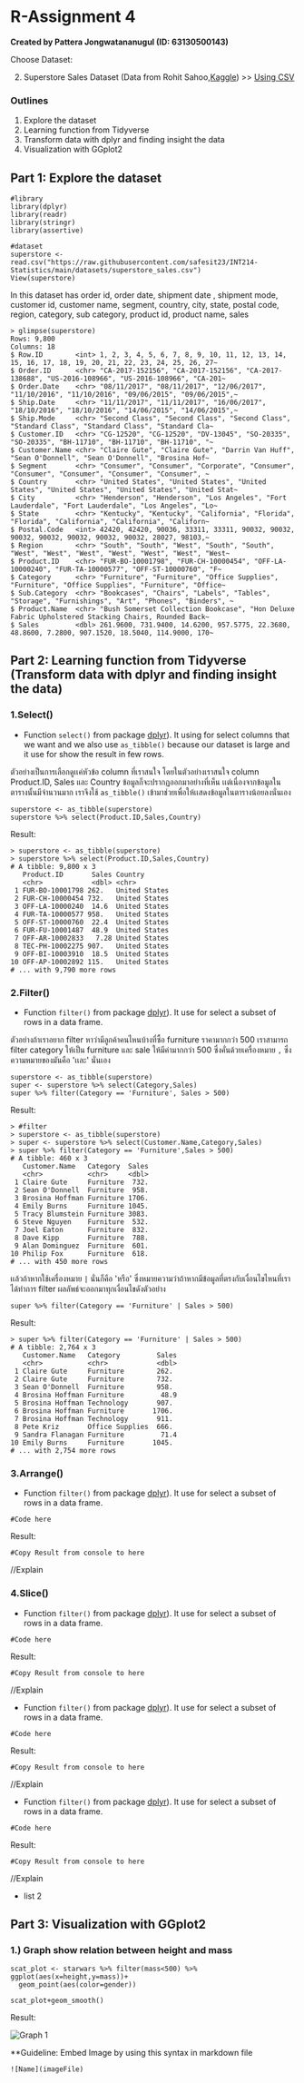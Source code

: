 # R-Assignment 4

**Created by Pattera Jongwatananugul (ID: 63130500143)**

Choose Dataset:

2. Superstore Sales Dataset (Data from Rohit Sahoo,[Kaggle](https://www.kaggle.com/rohitsahoo/sales-forecasting)) >> [Using CSV](https://raw.githubusercontent.com/safesit23/INT214-Statistics/main/datasets/superstore_sales.csv)


### Outlines
1. Explore the dataset
2. Learning function from Tidyverse
3. Transform data with dplyr and finding insight the data
4. Visualization with GGplot2

## Part 1: Explore the dataset

```
#library
library(dplyr)
library(readr)      
library(stringr)    
library(assertive)

#dataset
superstore <- read.csv("https://raw.githubusercontent.com/safesit23/INT214-Statistics/main/datasets/superstore_sales.csv")
View(superstore)
```

In this dataset has 
order id,
order date,
shipment date ,
shipment mode,
customer id,
customer name,
segment,
country,
city,
state,
postal code,
region,
category,
sub category,
product id,
product name,
sales
```
> glimpse(superstore)
Rows: 9,800
Columns: 18
$ Row.ID        <int> 1, 2, 3, 4, 5, 6, 7, 8, 9, 10, 11, 12, 13, 14, 15, 16, 17, 18, 19, 20, 21, 22, 23, 24, 25, 26, 27~
$ Order.ID      <chr> "CA-2017-152156", "CA-2017-152156", "CA-2017-138688", "US-2016-108966", "US-2016-108966", "CA-201~
$ Order.Date    <chr> "08/11/2017", "08/11/2017", "12/06/2017", "11/10/2016", "11/10/2016", "09/06/2015", "09/06/2015",~
$ Ship.Date     <chr> "11/11/2017", "11/11/2017", "16/06/2017", "18/10/2016", "18/10/2016", "14/06/2015", "14/06/2015",~
$ Ship.Mode     <chr> "Second Class", "Second Class", "Second Class", "Standard Class", "Standard Class", "Standard Cla~
$ Customer.ID   <chr> "CG-12520", "CG-12520", "DV-13045", "SO-20335", "SO-20335", "BH-11710", "BH-11710", "BH-11710", "~
$ Customer.Name <chr> "Claire Gute", "Claire Gute", "Darrin Van Huff", "Sean O'Donnell", "Sean O'Donnell", "Brosina Hof~
$ Segment       <chr> "Consumer", "Consumer", "Corporate", "Consumer", "Consumer", "Consumer", "Consumer", "Consumer", ~
$ Country       <chr> "United States", "United States", "United States", "United States", "United States", "United Stat~
$ City          <chr> "Henderson", "Henderson", "Los Angeles", "Fort Lauderdale", "Fort Lauderdale", "Los Angeles", "Lo~
$ State         <chr> "Kentucky", "Kentucky", "California", "Florida", "Florida", "California", "California", "Californ~
$ Postal.Code   <int> 42420, 42420, 90036, 33311, 33311, 90032, 90032, 90032, 90032, 90032, 90032, 90032, 28027, 98103,~
$ Region        <chr> "South", "South", "West", "South", "South", "West", "West", "West", "West", "West", "West", "West~
$ Product.ID    <chr> "FUR-BO-10001798", "FUR-CH-10000454", "OFF-LA-10000240", "FUR-TA-10000577", "OFF-ST-10000760", "F~
$ Category      <chr> "Furniture", "Furniture", "Office Supplies", "Furniture", "Office Supplies", "Furniture", "Office~
$ Sub.Category  <chr> "Bookcases", "Chairs", "Labels", "Tables", "Storage", "Furnishings", "Art", "Phones", "Binders", ~
$ Product.Name  <chr> "Bush Somerset Collection Bookcase", "Hon Deluxe Fabric Upholstered Stacking Chairs, Rounded Back~
$ Sales         <dbl> 261.9600, 731.9400, 14.6200, 957.5775, 22.3680, 48.8600, 7.2800, 907.1520, 18.5040, 114.9000, 170~

```

## Part 2: Learning function from Tidyverse (Transform data with dplyr and finding insight the data)

### 1.Select()

- Function `select()` from package [dplyr](https://dplyr.tidyverse.org/articles/dplyr.html#select-columns-with-select)). It using for select columns that we want and we also use `as_tibble()` because our dataset is large and it use for show the result in few rows.

ตัวอย่างเป็นการเลือกดูเเค่หัวข้อ column ที่เราสนใจ โดยในตัวอย่างเราสนใจ column Product.ID, Sales และ Country ข้อมูลก็จะปรากฏออกมาอย่างที่เห็น เเต่เนื่องจากข้อมูลในตารางนั้นมีจำนวนมาก เราจึงใช้ `as_tibble()` เข้ามาช่วยเพื่อให้เเสดงข้อมูลในตารางน้อยลงนั่นเอง

```
superstore <- as_tibble(superstore)
superstore %>% select(Product.ID,Sales,Country)
```

Result:

```
> superstore <- as_tibble(superstore)
> superstore %>% select(Product.ID,Sales,Country)
# A tibble: 9,800 x 3
   Product.ID       Sales Country      
   <chr>            <dbl> <chr>        
 1 FUR-BO-10001798 262.   United States
 2 FUR-CH-10000454 732.   United States
 3 OFF-LA-10000240  14.6  United States
 4 FUR-TA-10000577 958.   United States
 5 OFF-ST-10000760  22.4  United States
 6 FUR-FU-10001487  48.9  United States
 7 OFF-AR-10002833   7.28 United States
 8 TEC-PH-10002275 907.   United States
 9 OFF-BI-10003910  18.5  United States
10 OFF-AP-10002892 115.   United States
# ... with 9,790 more rows
```

### 2.Filter()

- Function `filter()` from package [dplyr](https://dplyr.tidyverse.org/articles/dplyr.html#filter-rows-with-filter-)). It use for select a subset of rows in a data frame. 

ตัวอย่างถ้าเราอยาก filter หาว่ามีลูกค้าคนไหนบ้างที่ซื้อ furniture ราคามากกว่า 500 เราสามารถ filter category ให้เป็น furniture และ sale ให้มีค่ามากกว่า 500 ซึ่งคั่นด้วยเครื่องหมาย `,` ซึ่งความหมายของมันคือ 'เเละ' นั่นเอง 
```
superstore <- as_tibble(superstore)
super <- superstore %>% select(Category,Sales)
super %>% filter(Category == 'Furniture', Sales > 500)

```

Result:

```
> #filter
> superstore <- as_tibble(superstore)
> super <- superstore %>% select(Customer.Name,Category,Sales)
> super %>% filter(Category == 'Furniture',Sales > 500)
# A tibble: 460 x 3
   Customer.Name   Category  Sales
   <chr>           <chr>     <dbl>
 1 Claire Gute     Furniture  732.
 2 Sean O'Donnell  Furniture  958.
 3 Brosina Hoffman Furniture 1706.
 4 Emily Burns     Furniture 1045.
 5 Tracy Blumstein Furniture 3083.
 6 Steve Nguyen    Furniture  532.
 7 Joel Eaton      Furniture  832.
 8 Dave Kipp       Furniture  788.
 9 Alan Dominguez  Furniture  601.
10 Philip Fox      Furniture  618.
# ... with 450 more rows
```

เเล้วถ้าหากใช้เครื่องหมาย `|` นั่นก็คือ 'หรือ' ซึ่งหมายความว่าถ้าหากมีข้อมูลที่ตรงกับเงื่อนไขไหนที่เราได้ทำการ filter ผลลัพธ์จะออกมาทุกเงื่อนไขดังตัวอย่าง

```
super %>% filter(Category == 'Furniture' | Sales > 500)
```

Result:

```
> super %>% filter(Category == 'Furniture' | Sales > 500)
# A tibble: 2,764 x 3
   Customer.Name   Category         Sales
   <chr>           <chr>            <dbl>
 1 Claire Gute     Furniture        262. 
 2 Claire Gute     Furniture        732. 
 3 Sean O'Donnell  Furniture        958. 
 4 Brosina Hoffman Furniture         48.9
 5 Brosina Hoffman Technology       907. 
 6 Brosina Hoffman Furniture       1706. 
 7 Brosina Hoffman Technology       911. 
 8 Pete Kriz       Office Supplies  666. 
 9 Sandra Flanagan Furniture         71.4
10 Emily Burns     Furniture       1045. 
# ... with 2,754 more rows
```

### 3.Arrange()

- Function `filter()` from package [dplyr](https://dplyr.tidyverse.org/articles/dplyr.html#filter-rows-with-filter-)). It use for select a subset of rows in a data frame. 

```
#Code here
```

Result:

```
#Copy Result from console to here
```
//Explain

### 4.Slice()

- Function `filter()` from package [dplyr](https://dplyr.tidyverse.org/articles/dplyr.html#filter-rows-with-filter-)). It use for select a subset of rows in a data frame. 

```
#Code here
```

Result:

```
#Copy Result from console to here
```
//Explain

- Function `filter()` from package [dplyr](https://dplyr.tidyverse.org/articles/dplyr.html#filter-rows-with-filter-)). It use for select a subset of rows in a data frame. 

```
#Code here
```

Result:

```
#Copy Result from console to here
```
//Explain

- Function `filter()` from package [dplyr](https://dplyr.tidyverse.org/articles/dplyr.html#filter-rows-with-filter-)). It use for select a subset of rows in a data frame. 

```
#Code here
```

Result:

```
#Copy Result from console to here
```
//Explain
- list 2

## Part 3: Visualization with GGplot2
### 1.) Graph show relation between height and mass
```
scat_plot <- starwars %>% filter(mass<500) %>% ggplot(aes(x=height,y=mass))+
  geom_point(aes(color=gender))

scat_plot+geom_smooth()
```
Result:

![Graph 1](graph1.png)

**Guideline:
Embed Image by using this syntax in markdown file
````
![Name](imageFile)
````
